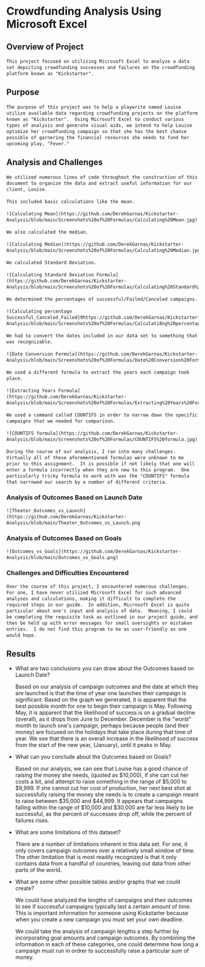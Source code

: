 # Crowdfunding Analysis Using Microsoft Excel

## Overview of Project
    This project focused on utilizing Microsoft Excel to analyze a data set depicting crowdfunding successes and failures on the crowdfunding platform known as "Kickstarter".


## Purpose
    The purpose of this project was to help a playwrite named Louise utilize available data regarding crowdfunding projects on the platform known as "Kickstarter".  Using Microsoft Excel to conduct various types of analysis and generate visual aids, we intend to help Louise optimize her crowdfunding campaign so that she has the best chance possible of garnering the financial resources she needs to fund her upcoming play, "Fever." 

## Analysis and Challenges
    We utilized numerous lines of code throughout the construction of this document to organize the data and extract useful information for our client, Louise.

    This included basic calculations like the mean.

    ![Calculating Mean](https://github.com/DerekGarnas/Kickstarter-Analysis/blob/main/Screenshots%20of%20Formulas/Calculating%20Mean.jpg)

    We also calculated the median.
    
    ![Calculating Median](https://github.com/DerekGarnas/Kickstarter-Analysis/blob/main/Screenshots%20of%20Formulas/Calculating%20Median.jpg)

    We calculated Standard Deviation.
    
    ![Calculating Standard Deviation Formula](https://github.com/DerekGarnas/Kickstarter-Analysis/blob/main/Screenshots%20of%20Formulas/Calculating%20Standard%20Deviation%20Formula.jpg)

    We determined the percentages of successful/Failed/Canceled campaigns.
    
    ![Calculating percentage Successful_Canceled_Failed]9https://github.com/DerekGarnas/Kickstarter-Analysis/blob/main/Screenshots%20of%20Formulas/Calculati8ng%20percentage%20Successful_Canceled_Failed.jpg)

    We had to convert the dates included in our data set to something that was recognizable.
    
    ![Date Conversion Formula](https://github.com/DerekGarnas/Kickstarter-Analysis/blob/main/Screenshots%20of%20Formulas/Date%20Conversion%20Formula.jpg)

    We used a different formula to extract the years each campaign took place.

    ![Extracting Years Formula](https://github.com/DerekGarnas/Kickstarter-Analysis/blob/main/Screenshots%20of%20Formulas/Extracting%20Years%20Formula.jpg)

    We used a command called COUNTIFS in order to narrow down the specific campaigns that we needed for comparison.

    ![COUNTIFS formula](https://github.com/DerekGarnas/Kickstarter-Analysis/blob/main/Screenshots%20of%20Formulas/COUNTIFS%20formula.jpg)

    During the course of our analysis, I ran into many challenges.  Virtually all of these aforementioned formulas were unknown to me prior to this assignment.  It is possible if not likely that one will enter a formula incorrectly when they are new to this program.  One particularly tricky formula to work with was the "COUNTIFS" formula that narrowed our search by a number of different criteria.

### Analysis of Outcomes Based on Launch Date

    ![Theater_Outcomes_vs_Launch](https://github.com/DerekGarnas/Kickstarter-Analysis/blob/main/Theater_Outcomes_vs_Launch.png
    

### Analysis of Outcomes Based on Goals

    ![Outcomes_vs_Goals](https://github.com/DerekGarnas/Kickstarter-Analysis/blob/main/Outcomes_vs_Goals.png)

### Challenges and Difficulties Encountered

    Over the course of this project, I encountered numerous challenges.  For one, I have never utilized Microsoft Excel for such advanced analyses and calculations, making it difficult to complete the required steps in our guide.  In addition, Microsoft Excel is quite particular about one's input and analysis of data.  Meaning, I could be completing the requisite task as outlined in our project guide, and then be held up with error messages for small oversights or mistaken entries.  I do not find this program to be as user-friendly as one would hope.
    

## Results

- What are two conclusions you can draw about the Outcomes based on Launch Date?

    Based on our analysis of campaign outcomes and the date at which they are launched is that the time of year one launches their campaign is significant.  Based on the graph we generated, it is apparent that the best possible month for one to begin their campaign is May.  Following May, it is apparent that the likelihood of success is on a gradual decline (overall), as it drops from June to December.  December is the "worst" month to launch one's campaign, perhaps because people (and their money) are focused on the holidays that take place during that time of year.  We see that there is an overall increase in the likelihood of success from the start of the new year, (January), until it peaks in May.


- What can you conclude about the Outcomes based on Goals?
    
    Based on our analysis, we can see that Louise has a good chance of raising the money she needs, (quoted as $10,000), if she can cut her costs a bit, and attempt to raise something in the range of $5,000 to $9,999.  If she cannot cut her cost of production, her next best shot at successfully raising the money she needs is to create a campaign meant to raise between $35,000 and $44,999.  It appears that campaigns falling within the range of $10,000 and $30,000 are far less likely to be successful, as the percent of successes drop off, while the percent of failures rises.

- What are some limitations of this dataset?

    There are a number of limitations inherent in this data set.  For one, it only covers campaign outcomes over a relatively small window of time.  The other limitation that is most readily recognized is that it only contains data from a handful of countries, leaving out data from other parts of the world.

- What are some other possible tables and/or graphs that we could create?

    We could have analyzed the lengths of campaigns and their outcomes to see if successful campaigns typically last a certain amount of time.  This is important information for someone using Kickstarter because when you create a new campaign you must set your own deadline.

    We could take the analysis of campaign lengths a step further by incorporating goal amounts and campaign outcomes.  By combining the information in each of these categories, one could determine how long a campaign must run in ordrer to successfully raise a particular sum of money.